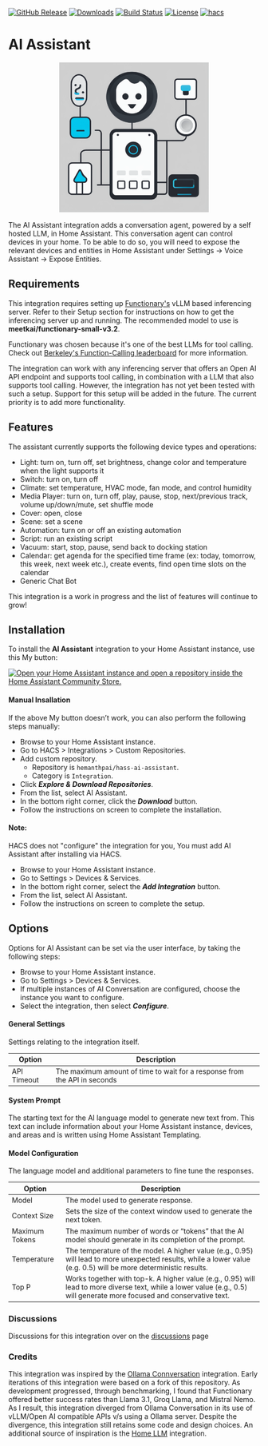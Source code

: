 [![GitHub Release](https://img.shields.io/github/release/hemanthpai/hass-ai-assistant.svg?style=flat-square)](https://github.com/hemanthpai/hass-ai-assistant/releases)
[![Downloads](https://img.shields.io/github/downloads/hemanthpai/hass-ai-assistant/total?style=flat-square)](https://github.com/hemanthpai/hass-ai-assistant/releases)
[![Build Status](https://img.shields.io/github/actions/workflow/status/hemanthpai/hass-ai-assistant/validate.yml?style=flat-square)](https://github.com/hemanthpai/hass-ai-assistant/actions/workflows/validate.yaml)
[![License](https://img.shields.io/github/license/hemanthpai/hass-ai-assistant.svg?style=flat-square)](LICENSE)
[![hacs](https://img.shields.io/badge/HACS-default-orange.svg?style=flat-square)](https://hacs.xyz)

# AI Assistant
<div align="center">
  <img src="https://github.com/hemanthpai/hass-ai-assistant/blob/main/images/icon.png" alt="Icon" width="300" height="300">
</div>
<p>
  The AI Assistant integration adds a conversation agent, powered by a self hosted LLM, in Home Assistant. This conversation agent can control devices in your home. To be able to do so, you will need to expose the relevant devices and entities in Home Assistant under Settings -> Voice Assistant -> Expose Entities.
</p>
    
## Requirements

This integration requires setting up [Functionary's][functionary] vLLM based inferencing server. Refer to their Setup section for instructions on how to get the inferencing server up and running. The recommended model to use is **meetkai/functionary-small-v3.2**.

Functionary was chosen because it's one of the best LLMs for tool calling. Check out [Berkeley's Function-Calling leaderboard][berkeley] for more information.

The integration can work with any inferencing server that offers an Open AI API endpoint and supports tool calling, in combination with a LLM that also supports tool calling. However, the integration has not yet been tested with such a setup. Support for this setup will be added in the future. The current priority is to add more functionality.

## Features

The assistant currently supports the following device types and operations:

- Light: turn on, turn off, set brightness, change color and temperature when the light supports it
- Switch: turn on, turn off
- Climate: set temperature, HVAC mode, fan mode, and control humidity
- Media Player: turn on, turn off, play, pause, stop, next/previous track, volume up/down/mute, set shuffle mode
- Cover: open, close
- Scene: set a scene
- Automation: turn on or off an existing automation
- Script: run an existing script
- Vacuum: start, stop, pause, send back to docking station
- Calendar: get agenda for the specified time frame (ex: today, tomorrow, this week, next week etc.), create events, find open time slots on the calendar
- Generic Chat Bot

This integration is a work in progress and the list of features will continue to grow!

## Installation

To install the **AI Assistant** integration to your Home Assistant instance, use this My button:

[![Open your Home Assistant instance and open a repository inside the Home Assistant Community Store.](https://my.home-assistant.io/badges/hacs_repository.svg)](https://my.home-assistant.io/redirect/hacs_repository/?owner=hemanthpai&repository=hass-ai-assistant&category=integration)

#### Manual Insallation

If the above My button doesn’t work, you can also perform the following steps manually:

- Browse to your Home Assistant instance.
- Go to HACS > Integrations > Custom Repositories.
- Add custom repository.
  - Repository is `hemanthpai/hass-ai-assistant`.
  - Category is `Integration`.
- Click **_Explore & Download Repositories_**.
- From the list, select AI Assistant.
- In the bottom right corner, click the **_Download_** button.
- Follow the instructions on screen to complete the installation.

#### Note:

HACS does not "configure" the integration for you, You must add AI Assistant after installing via HACS.

- Browse to your Home Assistant instance.
- Go to Settings > Devices & Services.
- In the bottom right corner, select the **_Add Integration_** button.
- From the list, select AI Assistant.
- Follow the instructions on screen to complete the setup.

## Options

Options for AI Assistant can be set via the user interface, by taking the following steps:

- Browse to your Home Assistant instance.
- Go to Settings > Devices & Services.
- If multiple instances of AI Conversation are configured, choose the instance you want to configure.
- Select the integration, then select **_Configure_**.

#### General Settings

Settings relating to the integration itself.

| Option      | Description                                                               |
| ----------- | ------------------------------------------------------------------------- |
| API Timeout | The maximum amount of time to wait for a response from the API in seconds |

#### System Prompt

The starting text for the AI language model to generate new text from. This text can include information about your Home Assistant instance, devices, and areas and is written using Home Assistant Templating.

#### Model Configuration

The language model and additional parameters to fine tune the responses.

| Option         | Description                                                                                                                                                              |
| -------------- | ------------------------------------------------------------------------------------------------------------------------------------------------------------------------ |
| Model          | The model used to generate response.                                                                                                                                     |
| Context Size   | Sets the size of the context window used to generate the next token.                                                                                                     |
| Maximum Tokens | The maximum number of words or “tokens” that the AI model should generate in its completion of the prompt.                                                               |
| Temperature    | The temperature of the model. A higher value (e.g., 0.95) will lead to more unexpected results, while a lower value (e.g. 0.5) will be more deterministic results.       |
| Top P          | Works together with top-k. A higher value (e.g., 0.95) will lead to more diverse text, while a lower value (e.g., 0.5) will generate more focused and conservative text. |

### Discussions

Discussions for this integration over on the [discussions][discussions] page

### Credits

This integration was inspired by the [Ollama Connversation][ollamaconversation] integration. Early iterations of this integration were based on a fork of this repository. As development progressed, through benchmarking, I found that Functionary offered better success rates than Llama 3.1, Groq Llama, and Mistral Nemo. As I result, this integration diverged from Ollama Conversation in its use of vLLM/Open AI compatible APIs v/s using a Ollama server. Despite the divergence, this integration still retains some code and design choices.
An additional source of inspiration is the [Home LLM][homellm] integration.

[ollamaconversation]: https://github.com/ej52/hass-ollama-conversation
[discussions]: https://github.com/hemanthpai/hass-ai-assistant/discussions/
[functionary]: https://github.com/MeetKai/functionary
[berkeley]: https://gorilla.cs.berkeley.edu/leaderboard.html
[homellm]: https://github.com/acon96/home-llm
[icon]: https://github.com/hemanthpai/hass-ai-assistant/blob/main/images/icon.png
